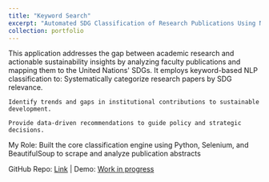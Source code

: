 ```yaml
---
title: "Keyword Search"
excerpt: "Automated SDG Classification of Research Publications Using NLP: A Case Study of the University of Cape Coast"
collection: portfolio
---
```


This application addresses the gap between academic research and actionable sustainability insights by analyzing faculty publications and mapping them to the United Nations' SDGs. It employs keyword-based NLP classification to:
    Systematically categorize research papers by SDG relevance.

    Identify trends and gaps in institutional contributions to sustainable development.

    Provide data-driven recommendations to guide policy and strategic decisions.
My Role: Built the core classification engine using Python, Selenium, and BeautifulSoup to scrape and analyze publication abstracts

GitHub Repo: [Link](https://github.com/ak-boateng/keyword_search) | Demo: [Work in progress](https://docs.google.com/document/d/1jz0NnEz3LJ7SL2GTHHpkANLAZaYOHBxCgPpqiunHJ5I/edit?usp=sharing)

